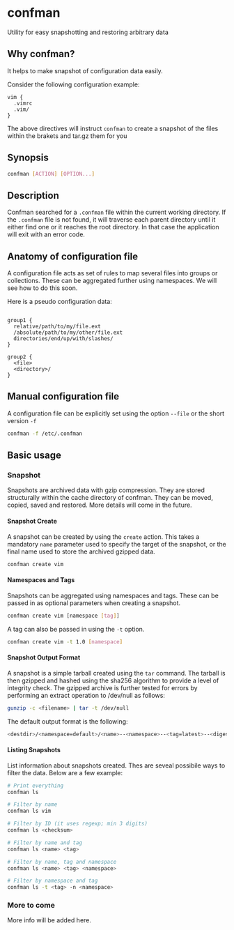 # confman
Utility for easy snapshotting and restoring arbitrary data

## Why confman?

It helps to make snapshot of configuration data easily.

Consider the following configuration example:

```
vim {
  .vimrc
  .vim/
}
```

The above directives will instruct `confman` to create a snapshot of the files within the brakets and tar.gz them for you

## Synopsis
```sh
confman [ACTION] [OPTION...]
```

## Description
Confman searched for a `.confman` file within the current working directory. If the `.confman` file is not found, it will traverse each parent directory until it either find one or it reaches the root directory. In that case the application will exit with an error code.

## Anatomy of configuration file
A configuration file acts as set of rules to map several files into groups or collections. These can be aggregated further using namespaces. We will see how to do this soon.

Here is a pseudo configuration data:

```

group1 {
  relative/path/to/my/file.ext
  /absolute/path/to/my/other/file.ext
  directories/end/up/with/slashes/
}

group2 {
  <file>
  <directory>/
}
```

## Manual configuration file
A configuration file can be explicitly set using the option `--file` or the short version `-f`

```sh
confman -f /etc/.confman
```

## Basic usage

### Snapshot

Snapshots are archived data with gzip compression. They are stored structurally within the cache directory of confman. They can be moved, copied, saved and restored. More details will come in the future.

#### Snapshot Create

A snapshot can be created by using the `create` action. This takes a mandatory `name` parameter used to specify the target of the snapshot, or the final name used to store the archived gzipped data.

```sh
confman create vim
```

#### Namespaces and Tags
Snapshots can be aggregated using namespaces and tags. These can be passed in as optional parameters when creating a snapshot.

```sh
confman create vim [namespace [tag]]
```

A tag can also be passed in using the `-t` option.

```sh
confman create vim -t 1.0 [namespace]
```

#### Snapshot Output Format
A snapshot is a simple tarball created using the `tar` command. The tarball is then gzipped and hashed using the sha256 algorithm to provide a level of integrity check. The gzipped archive is further tested for errors by performing an extract operation to /dev/null as follows:

```sh
gunzip -c <filename> | tar -t /dev/null
```

The default output format is the following:

```sh
<destdir>/<namespace=default>/<name>--<namespace>--<tag=latest>--<digest>.tar.gz
```

#### Listing Snapshots

List information about snapshots created. Thes are seveal possibile ways to filter the data. Below are a few example:

```sh
# Print everything
confman ls

# Filter by name
confman ls vim

# Filter by ID (it uses regexp; min 3 digits)
confman ls <checksum>

# Filter by name and tag
confman ls <name> <tag>

# Filter by name, tag and namespace
confman ls <name> <tag> <namespace>

# Filter by namespace and tag
confman ls -t <tag> -n <namespace>
```

### More to come

More info will be added here.
